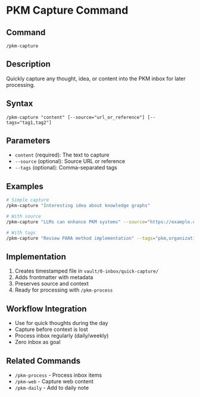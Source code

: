 # PKM Capture Command

## Command
`/pkm-capture`

## Description
Quickly capture any thought, idea, or content into the PKM inbox for later processing.

## Syntax
```
/pkm-capture "content" [--source="url_or_reference"] [--tags="tag1,tag2"]
```

## Parameters
- `content` (required): The text to capture
- `--source` (optional): Source URL or reference
- `--tags` (optional): Comma-separated tags

## Examples
```bash
# Simple capture
/pkm-capture "Interesting idea about knowledge graphs"

# With source
/pkm-capture "LLMs can enhance PKM systems" --source="https://example.com/article"

# With tags
/pkm-capture "Review PARA method implementation" --tags="pkm,organization,todo"
```

## Implementation
1. Creates timestamped file in `vault/0-inbox/quick-capture/`
2. Adds frontmatter with metadata
3. Preserves source and context
4. Ready for processing with `/pkm-process`

## Workflow Integration
- Use for quick thoughts during the day
- Capture before context is lost
- Process inbox regularly (daily/weekly)
- Zero inbox as goal

## Related Commands
- `/pkm-process` - Process inbox items
- `/pkm-web` - Capture web content
- `/pkm-daily` - Add to daily note